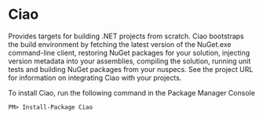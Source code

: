 Ciao
====

Provides targets for building .NET projects from scratch. Ciao bootstraps the build environment
by fetching the latest version of the NuGet.exe command-line client, restoring NuGet packages
for your solution, injecting version metadata into your assemblies, compiling the solution,
running unit tests and building NuGet packages from your nuspecs. See the project URL
for information on integrating Ciao with your projects.

To install Ciao, run the following command in the Package Manager Console

```
PM> Install-Package Ciao
```
